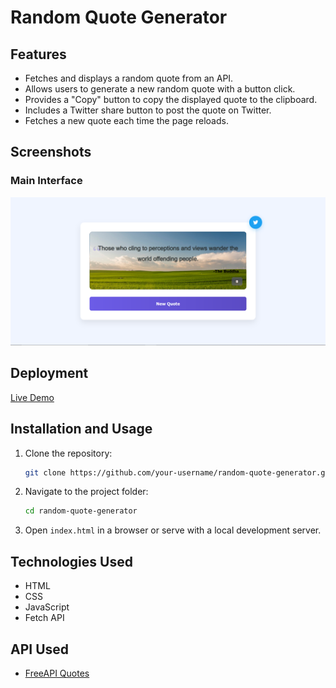 # Random Quote Generator

## Features
- Fetches and displays a random quote from an API.
- Allows users to generate a new random quote with a button click.
- Provides a "Copy" button to copy the displayed quote to the clipboard.
- Includes a Twitter share button to post the quote on Twitter.
- Fetches a new quote each time the page reloads.

## Screenshots
### Main Interface
![Screenshot 1](./img/ss1.PNG)

## Deployment
[Live Demo](https://master-ji.vercel.app/)

## Installation and Usage
1. Clone the repository:
   ```sh
   git clone https://github.com/your-username/random-quote-generator.git
   ```
2. Navigate to the project folder:
   ```sh
   cd random-quote-generator
   ```
3. Open `index.html` in a browser or serve with a local development server.

## Technologies Used
- HTML
- CSS
- JavaScript
- Fetch API

## API Used
- [FreeAPI Quotes](https://api.freeapi.app/api/v1/public/quotes/quote/random)


